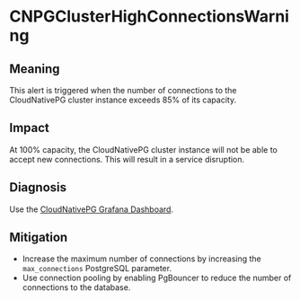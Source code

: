 # CNPGClusterHighConnectionsWarning

## Meaning

This alert is triggered when the number of connections to the CloudNativePG cluster instance exceeds 85% of its capacity.

## Impact

At 100% capacity, the CloudNativePG cluster instance will not be able to accept new connections. This will result in a service
disruption.

## Diagnosis

Use the [CloudNativePG Grafana Dashboard](https://grafana.com/grafana/dashboards/20417-cloudnativepg/).

## Mitigation

- Increase the maximum number of connections by increasing the `max_connections` PostgreSQL parameter.
- Use connection pooling by enabling PgBouncer to reduce the number of connections to the database.
